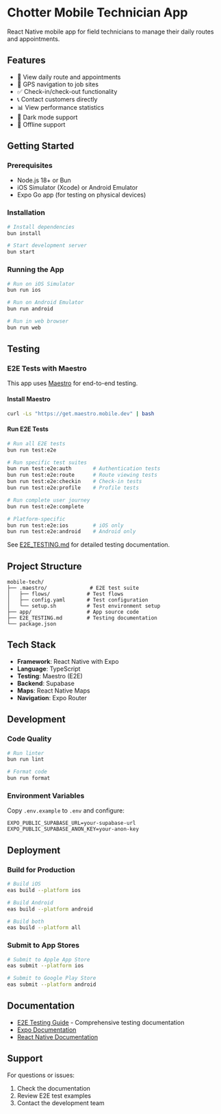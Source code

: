 # Chotter Mobile Technician App

React Native mobile app for field technicians to manage their daily routes and appointments.

## Features

- 📅 View daily route and appointments
- 📍 GPS navigation to job sites
- ✅ Check-in/check-out functionality
- 📞 Contact customers directly
- 📊 View performance statistics
- 🌙 Dark mode support
- 📴 Offline support

## Getting Started

### Prerequisites

- Node.js 18+ or Bun
- iOS Simulator (Xcode) or Android Emulator
- Expo Go app (for testing on physical devices)

### Installation

```bash
# Install dependencies
bun install

# Start development server
bun start
```

### Running the App

```bash
# Run on iOS Simulator
bun run ios

# Run on Android Emulator
bun run android

# Run in web browser
bun run web
```

## Testing

### E2E Tests with Maestro

This app uses [Maestro](https://maestro.mobile.dev) for end-to-end testing.

#### Install Maestro

```bash
curl -Ls "https://get.maestro.mobile.dev" | bash
```

#### Run E2E Tests

```bash
# Run all E2E tests
bun run test:e2e

# Run specific test suites
bun run test:e2e:auth       # Authentication tests
bun run test:e2e:route      # Route viewing tests
bun run test:e2e:checkin    # Check-in tests
bun run test:e2e:profile    # Profile tests

# Run complete user journey
bun run test:e2e:complete

# Platform-specific
bun run test:e2e:ios        # iOS only
bun run test:e2e:android    # Android only
```

See [E2E_TESTING.md](./E2E_TESTING.md) for detailed testing documentation.

## Project Structure

```
mobile-tech/
├── .maestro/              # E2E test suite
│   ├── flows/            # Test flows
│   ├── config.yaml       # Test configuration
│   └── setup.sh          # Test environment setup
├── app/                  # App source code
├── E2E_TESTING.md        # Testing documentation
└── package.json
```

## Tech Stack

- **Framework**: React Native with Expo
- **Language**: TypeScript
- **Testing**: Maestro (E2E)
- **Backend**: Supabase
- **Maps**: React Native Maps
- **Navigation**: Expo Router

## Development

### Code Quality

```bash
# Run linter
bun run lint

# Format code
bun run format
```

### Environment Variables

Copy `.env.example` to `.env` and configure:

```env
EXPO_PUBLIC_SUPABASE_URL=your-supabase-url
EXPO_PUBLIC_SUPABASE_ANON_KEY=your-anon-key
```

## Deployment

### Build for Production

```bash
# Build iOS
eas build --platform ios

# Build Android
eas build --platform android

# Build both
eas build --platform all
```

### Submit to App Stores

```bash
# Submit to Apple App Store
eas submit --platform ios

# Submit to Google Play Store
eas submit --platform android
```

## Documentation

- [E2E Testing Guide](./E2E_TESTING.md) - Comprehensive testing documentation
- [Expo Documentation](https://docs.expo.dev)
- [React Native Documentation](https://reactnative.dev)

## Support

For questions or issues:
1. Check the documentation
2. Review E2E test examples
3. Contact the development team
